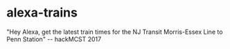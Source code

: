# alexa-trains
"Hey Alexa, get the latest train times for the NJ Transit Morris-Essex Line to Penn Station" -- hackMCST 2017
